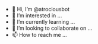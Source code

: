 - 👋 Hi, I’m @atrociousbot
- 👀 I’m interested in ...
- 🌱 I’m currently learning ...
- 💞️ I’m looking to collaborate on ...
- 📫 How to reach me ...

<!---
atrociousbot/atrociousbot is a ✨ special ✨ repository because its `README.md` (this file) appears on your GitHub profile.
You can click the Preview link to take a look at your changes.
--->
